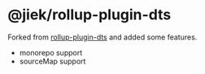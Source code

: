 # @jiek/rollup-plugin-dts

Forked from [rollup-plugin-dts](https://github.com/Swatinem/rollup-plugin-dts) and added some features.

- monorepo support
- sourceMap support
